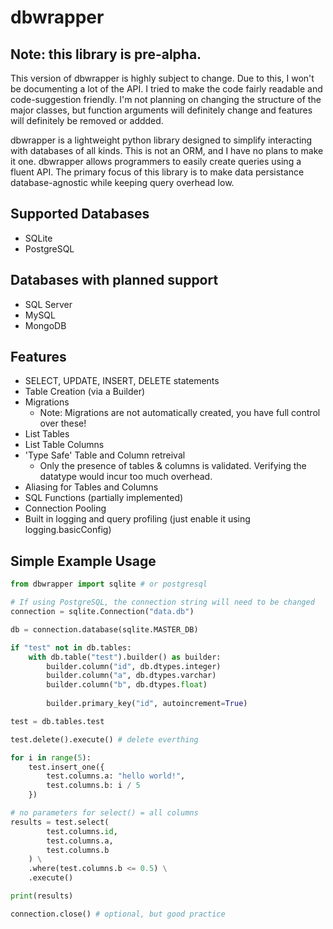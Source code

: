 
# dbwrapper

## Note: this library is pre-alpha.

This version of dbwrapper is highly subject to change. Due to this, I won't be documenting a lot of the API. I tried to make the code fairly readable and code-suggestion friendly. I'm not planning on changing the structure of the major classes, but function arguments will definitely change and features will definitely be removed or addded.

dbwrapper is a lightweight python library designed to simplify interacting with databases of all kinds. This is not an ORM, and I have no plans to make it one. dbwrapper allows programmers to easily create queries using a fluent API. The primary focus of this library is to make data persistance database-agnostic while keeping query overhead low.

## Supported Databases

- SQLite
- PostgreSQL

## Databases with planned support

- SQL Server
- MySQL
- MongoDB

## Features

- SELECT, UPDATE, INSERT, DELETE statements
- Table Creation (via a Builder)
- Migrations
    - Note: Migrations are not automatically created, you have full control over these!
- List Tables
- List Table Columns
- 'Type Safe' Table and Column retreival
    - Only the presence of tables & columns is validated. Verifying the datatype would incur too much overhead.
- Aliasing for Tables and Columns
- SQL Functions (partially implemented)
- Connection Pooling
- Built in logging and query profiling (just enable it using logging.basicConfig)

## Simple Example Usage

```Python
from dbwrapper import sqlite # or postgresql

# If using PostgreSQL, the connection string will need to be changed
connection = sqlite.Connection("data.db")

db = connection.database(sqlite.MASTER_DB)

if "test" not in db.tables:
    with db.table("test").builder() as builder:
        builder.column("id", db.dtypes.integer)
        builder.column("a", db.dtypes.varchar)
        builder.column("b", db.dtypes.float)
        
        builder.primary_key("id", autoincrement=True)

test = db.tables.test

test.delete().execute() # delete everthing

for i in range(5):
    test.insert_one({
        test.columns.a: "hello world!",
        test.columns.b: i / 5
    })

# no parameters for select() = all columns
results = test.select(
        test.columns.id,
        test.columns.a,
        test.columns.b
    ) \
    .where(test.columns.b <= 0.5) \
    .execute()

print(results)

connection.close() # optional, but good practice
```
